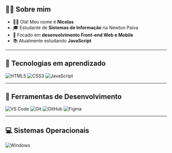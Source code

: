 ## 👨‍💻 Sobre mim
- 🙋‍♂️ Olá! Meu nome é **Nicolas**
- 🎓 Estudante de **Sistemas de Informação** na Newton Paiva
- 📱 Focado em **desenvolvimento Front-end Web e Mobile**
- 📚 Atualmente estudando **JavaScript**

---

## 🚀 Tecnologias em aprendizado

![HTML5](https://img.shields.io/badge/HTML5-E34F26?style=for-the-badge&logo=html5&logoColor=white)
![CSS3](https://img.shields.io/badge/CSS3-1572B6?style=for-the-badge&logo=css3&logoColor=white)
![JavaScript](https://img.shields.io/badge/JavaScript-F7DF1E?style=for-the-badge&logo=javascript&logoColor=black)

---

## 🧰 Ferramentas de Desenvolvimento

![VS Code](https://img.shields.io/badge/VS_Code-007ACC?style=for-the-badge&logo=visual-studio-code&logoColor=white)
![Git](https://img.shields.io/badge/Git-F05032?style=for-the-badge&logo=git&logoColor=white)
![GitHub](https://img.shields.io/badge/GitHub-181717?style=for-the-badge&logo=github&logoColor=white)
![Figma](https://img.shields.io/badge/Figma-F24E1E?style=for-the-badge&logo=figma&logoColor=white)

---

## 💻 Sistemas Operacionais

![Windows](https://img.shields.io/badge/Windows-0078D6?style=for-the-badge&logo=windows&logoColor=white)
